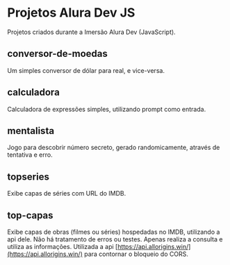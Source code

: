 # Projetos Alura Dev JS

Projetos criados durante a Imersão Alura Dev (JavaScript).
## conversor-de-moedas
Um simples conversor de dólar para real, e vice-versa.
## calculadora
Calculadora de expressões simples, utilizando prompt como entrada.
## mentalista
Jogo para descobrir número secreto, gerado randomicamente, através de tentativa e erro.
## topseries
Exibe capas de séries com URL do IMDB.

## top-capas
Exibe capas de obras (filmes ou séries) hospedadas no IMDB, utilizando a api dele. Não há tratamento de erros ou testes. Apenas realiza a consulta e utiliza as informações. Utilizada a api [https://api.allorigins.win/](https://api.allorigins.win/) para contornar o bloqueio do CORS.